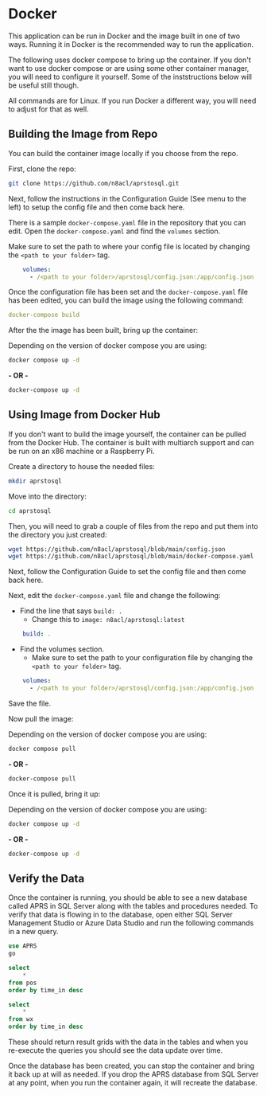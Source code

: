 # Docker

This application can be run in Docker and the image built in one of two ways. Running it in Docker is the recommended way to run the application.

The following uses docker compose to bring up the container. If you don't want to use docker compose or are using some other container manager, you will need to configure it yourself. Some of the inststructions below will be useful still though.

All commands are for Linux. If you run Docker a different way, you will need to adjust for that as well.

## Building the Image from Repo

You can build the container image locally if you choose from the repo.

First, clone the repo:

```bash
git clone https://github.com/n8acl/aprstosql.git
```

Next, follow the instructions in the Configuration Guide (See menu to the left) to setup the config file and then come back here.

There is a sample ```docker-compose.yaml``` file in the repository that you can edit. Open the ```docker-compose.yaml``` and find the ```volumes``` section. 

Make sure to set the path to where your config file is located by changing the ```<path to your folder>``` tag.

```yaml
    volumes:
      - /<path to your folder>/aprstosql/config.json:/app/config.json
```
Once the configuration file has been set and the ```docker-compose.yaml``` file has been edited, you can build the image using the following command:

```yaml
docker-compose build
```

After the the image has been built, bring up the container:

Depending on the version of docker compose you are using:

```bash
docker compose up -d
```

**- OR -**

```bash
docker-compose up -d
```

## Using Image from Docker Hub

If you don't want to build the image yourself, the container can be pulled from the Docker Hub. The container is built with multiarch support and can be run on an x86 machine or a Raspberry Pi.

Create a directory to house the needed files:

```bash
mkdir aprstosql
```

Move into the directory:

```bash
cd aprstosql
```

Then, you will need to grab a couple of files from the repo and put them into the directory you just created:

```bash
wget https://github.com/n8acl/aprstosql/blob/main/config.json
wget https://github.com/n8acl/aprstosql/blob/main/docker-compose.yaml
```

Next, follow the Configuration Guide to set the config file and then come back here.

Next, edit the ```docker-compose.yaml``` file and change the following:

- Find the line that says ```build: .```
    - Change this to ```image: n8acl/aprstosql:latest```

```yaml
    build: .
```

- Find the volumes section. 
   - Make sure to set the path to your configuration file by changing the ```<path to your folder>``` tag.
  
```yaml
    volumes:
      - /<path to your folder>/aprstosql/config.json:/app/config.json
```


Save the file.

Now pull the image:

Depending on the version of docker compose you are using:

```bash
docker compose pull
```

**- OR -**

```bash
docker-compose pull
```

Once it is pulled, bring it up:

Depending on the version of docker compose you are using:

```bash
docker compose up -d
```

**- OR -**

```bash
docker-compose up -d
```

## Verify the Data

Once the container is running, you should be able to see a new database called APRS in SQL Server along with the tables and procedures needed. To verify that data is flowing in to the database, open either SQL Server Management Studio or Azure Data Studio and run the following commands in a new query.

```sql
use APRS
go

select 
    *
from pos
order by time_in desc

select
    *
from wx
order by time_in desc
```

These should return result grids with the data in the tables and when you re-execute the queries you should see the data update over time.

Once the database has been created, you can stop the container and bring it back up at will as needed. If you drop the APRS database from SQL Server at any point, when you run the container again, it will recreate the database. 